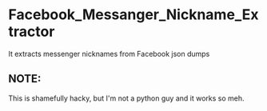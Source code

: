 # Facebook_Messanger_Nickname_Extractor
It extracts messenger nicknames from Facebook json dumps

## NOTE:
This is shamefully hacky, but I'm not a python guy and it works so meh. 
